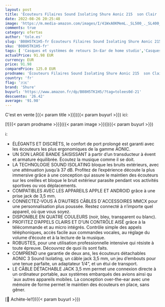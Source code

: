 ```yaml
---
layout: post
title: 'Écouteurs Filaires Sound Isolating Shure Aonic 215  son Clair  Transducteur Unique  Conception Intra-Auriculaire  Câble Détachable  Compatibles avec les Appareils Apple et Android – Transparent Se215Dycl+Uni-Efs'
date: 2022-08-26 20:25:48
image: 'https://m.media-amazon.com/images/I/41WxA0KMemL._SL500_._SL400_.jpg'
comments: true
category: ofertas
author: 'tole.es'
slug: 'B08H5TK1H5-fr Écouteurs Filaires Sound Isolating Shure Aonic 215 son...'
sku: 'B08H5TK1H5-fr'
tags: [ 'Casques et systèmes de retours In-Ear de home studio','Casques et écouteurs','Casques pour home studio','Casques, écouteurs et accessoires','High-Tech','Home studio et MAO','Instruments de musique','Instruments de musique et Sono','shure','🇫🇷', ]
actualPrice: 91.98 EUR
currency: EUR
price: 91.98
comparePrice: 125.0 EUR
prodname: 'Écouteurs Filaires Sound Isolating Shure Aonic 215  son Clair  Transducteur Unique  Conception Intra-Auriculaire  Câble Détachable  Compatibles avec les Appareils Apple et Android – Transparent Se215Dycl+Uni-Efs'
country: 'fr'
flag: '🇫🇷'
brand: 'Shure'
buyurl: 'https://www.amazon.fr/dp/B08H5TK1H5/?tag=tolees0d-21'
descuento: '26.42'
average: '91.98'
---
```


C'est en vente [{{< param title >}}]({{< param buyurl >}}) ici:

[![{{< param prodname >}}]({{< param image >}})]({{< param buyurl >}})

ℹ️:

- ÉLÉGANTS ET DISCRÈTS, le confort de port prolongé est garanti avec les écouteurs les plus ergonomiques de la gamme AONIC.
- UN SON LARGE BANDE SAISISSANT à partir d’un transducteur à évent et armature équilibrée. Écoutez la musique comme il se doit.
- LA TECHNOLOGIE SOUND ISOLATING bloque les bruits extérieurs, avec une atténuation jusqu’à 37 dB. Profitez de l’expérience découte la plus immersive grâce à une conception qui assure le maintien des écouteurs sur les oreilles et bloque le bruit extérieur parasite pendant vos activités sportives ou vos déplacements.
- COMPATIBLES AVEC LES APPAREILS APPLE ET ANDROID grâce à une prise jack de 3,5 mm.
- CONNECTEZ-VOUS À D’AUTRES CÂBLES D´ACCESSOIRES MMCX pour une personnalisation plus poussée. Restez connecté à n’importe quel appareil, où que vous soyez.
- DISPONIBLE EN QUATRE COULEURS (noir, bleu, transparent ou blanc).
- PROFITEZ D’APPELS CLAIRS ET D’UN CONTRÔLE AISÉ grâce à la télécommande et au micro intégrés. Contrôle simple des appels téléphoniques, accès facile aux commandes vocales, au réglage du volume d’écoute et à la lecture de la musique.
- ROBUSTES, pour une utilisation professionnelle intensive qui résiste à toute épreuve. Découvrez de quoi ils sont faits.
- COMPREND une garantie de deux ans, les écouteurs détachables AONIC 3 Sound Isolating, un câble jack 3,5 mm, un jeu d’embouts pour une tenue parfaite, un adaptateur 1/4“, et un étui de transport.
- LE CÂBLE DÉTACHABLE JACK 3,5 mm permet une connexion directe à un ordinateur portable, aux systèmes embarqués des avions ainsi qu´aux autres appareils mobiles. La conception over-the-ear avec une mémoire de forme permet le maintien des écouteurs en place, sans gêner.

[🛒 Achète-le!!]({{< param buyurl >}})
